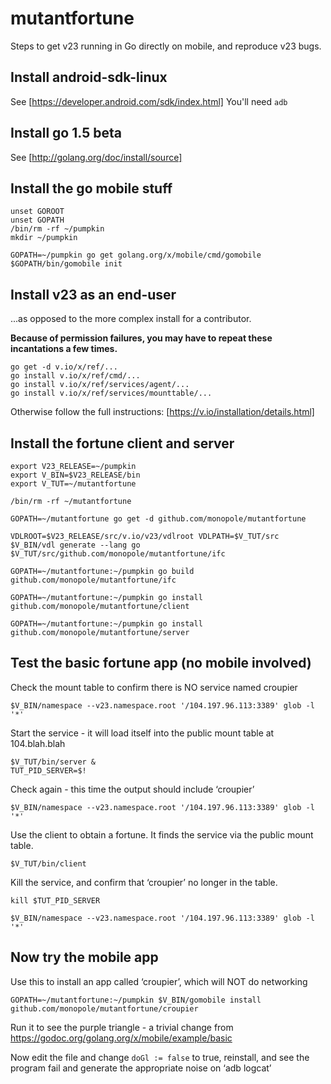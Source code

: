 # mutantfortune

Steps to get v23 running in Go directly on mobile, and reproduce v23 bugs.

## Install android-sdk-linux

See [https://developer.android.com/sdk/index.html]
You'll need `adb`


## Install go 1.5 beta

See [http://golang.org/doc/install/source]

## Install the go mobile stuff

```
unset GOROOT
unset GOPATH
/bin/rm -rf ~/pumpkin
mkdir ~/pumpkin

GOPATH=~/pumpkin go get golang.org/x/mobile/cmd/gomobile
$GOPATH/bin/gomobile init
```

## Install v23 as an end-user

...as opposed to the more complex install for a contributor.


__Because of permission failures, you may have to repeat these incantations a few times.__


```
go get -d v.io/x/ref/...
go install v.io/x/ref/cmd/...
go install v.io/x/ref/services/agent/...
go install v.io/x/ref/services/mounttable/...
```

Otherwise follow the full instructions: [https://v.io/installation/details.html]

## Install the fortune client and server

```
export V23_RELEASE=~/pumpkin
export V_BIN=$V23_RELEASE/bin
export V_TUT=~/mutantfortune

/bin/rm -rf ~/mutantfortune

GOPATH=~/mutantfortune go get -d github.com/monopole/mutantfortune

VDLROOT=$V23_RELEASE/src/v.io/v23/vdlroot VDLPATH=$V_TUT/src $V_BIN/vdl generate --lang go $V_TUT/src/github.com/monopole/mutantfortune/ifc

GOPATH=~/mutantfortune:~/pumpkin go build github.com/monopole/mutantfortune/ifc

GOPATH=~/mutantfortune:~/pumpkin go install github.com/monopole/mutantfortune/client

GOPATH=~/mutantfortune:~/pumpkin go install github.com/monopole/mutantfortune/server
```


## Test the basic fortune app (no mobile involved)

Check the mount table to confirm there is NO service named croupier
```
$V_BIN/namespace --v23.namespace.root '/104.197.96.113:3389' glob -l '*'
```

Start the service - it will load itself into the public mount table at 104.blah.blah
```
$V_TUT/bin/server &
TUT_PID_SERVER=$!
```

Check again - this time the output should include ‘croupier’
```
$V_BIN/namespace --v23.namespace.root '/104.197.96.113:3389' glob -l '*'
```

Use the client to obtain a fortune.  It finds the service via the public mount table.
```
$V_TUT/bin/client
```

Kill the service, and confirm that ‘croupier’ no longer in the table.
```
kill $TUT_PID_SERVER

$V_BIN/namespace --v23.namespace.root '/104.197.96.113:3389' glob -l '*'
```

## Now try the mobile app

Use this to install an app called ‘croupier’, which will NOT do networking

```
GOPATH=~/mutantfortune:~/pumpkin $V_BIN/gomobile install github.com/monopole/mutantfortune/croupier
```

Run it to see the purple triangle - a trivial change from
https://godoc.org/golang.org/x/mobile/example/basic

Now edit the file and change `doGl := false` to true, reinstall, and
see the program fail and generate the appropriate noise on ‘adb
logcat’

